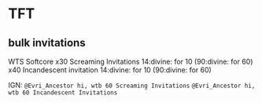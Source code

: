 

# TFT 

## bulk invitations

WTS Softcore
x30 Screaming Invitations 14:divine: for 10 (90:divine: for 60)
x40 Incandescent invitation 14:divine: for 10 (90:divine: for 60)

IGN:
```@Evri_Ancestor hi, wtb 60 Screaming Invitations```
```@Evri_Ancestor hi, wtb 60 Incandescent Invitations``` 